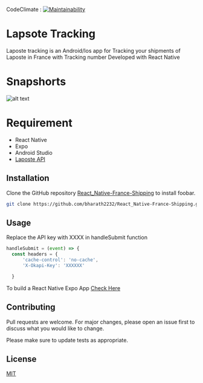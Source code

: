CodeClimate : [![Maintainability](https://api.codeclimate.com/v1/badges/a99a88d28ad37a79dbf6/maintainability)](https://codeclimate.com/github/)
# Lapsote Tracking
Laposte tracking is an Android/Ios app for Tracking your shipments of Laposte in France with Tracking number
Developed with React Native

# Snapshorts
![alt text](https://bharath.fr/images/555.jpg)

# Requirement 

* React Native
* Expo
* Android Studio
* [Laposte API](https://developer.laposte.fr/products/suivi/latest)


## Installation

Clone the GitHub repository [React_Native-France-Shipping](https://github.com/bharath2232/React_Native-France-Shipping/) to install foobar.

```bash
git clone https://github.com/bharath2232/React_Native-France-Shipping.git
```

## Usage
Replace the API key with XXXX in handleSubmit function
```javascript
handleSubmit = (event) => {
  const headers = {
      'cache-control': 'no-cache',
      'X-Okapi-Key': 'XXXXXX'

  }
```
 To build a React Native Expo App [Check Here](https://docs.expo.io/versions/latest/distribution/building-standalone-apps/)
## Contributing
Pull requests are welcome. For major changes, please open an issue first to discuss what you would like to change.

Please make sure to update tests as appropriate.

## License
[MIT](https://choosealicense.com/licenses/mit/)
